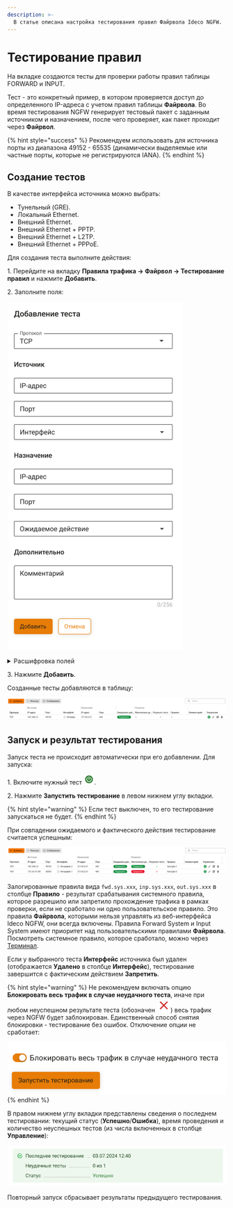 ```yaml
---
description: >-
  В статье описана настройка тестирования правил Файрвола Ideco NGFW.
---
```


# Тестирование правил

На вкладке создаются тесты для проверки работы правил таблицы FORWARD и INPUT.

Тест - это конкретный пример, в котором проверяется доступ до определенного IP-адреса с учетом правил таблицы **Файрвола**. Во время тестирования NGFW генерирует тестовый пакет с заданным источником и назначением, после чего проверяет, как пакет проходит через **Файрвол**.

{% hint style="success" %}
Рекомендуем использовать для источника порты из диапазона 49152 - 65535 (динамически выделяемые или частные порты, которые не регистрируются IANA).
{% endhint %}

## Создание тестов

В качестве интерфейса источника можно выбрать:

* Тунельный (GRE).
* Локальный Ethernet.
* Внешний Ethernet.
* Внешний Ethernet + PPTP.
* Внешний Ethernet + L2TP.
* Внешний Ethernet + PPPoE.

Для создания теста выполните действия:

1\. Перейдите на вкладку **Правила трафика -> Файрвол -> Тестирование правил** и нажмите **Добавить**.

2\. Заполните поля:

![](/.gitbook/assets/firewall33.png)

<details>
<summary>Расшифровка полей</summary>

* **Протокол** (**TCP**/**UDP**).
* **IP-адрес** - адрес источника и назначения.
* **Порт** - порт источника и назначения.
* **Интерфейс** - сетевой интерфейс источника.
* **Ожидаемое действие** - Разрешить или Запретить.
* **Комментарий** - необязательное поле.

</details>

3\. Нажмите **Добавить**.

Созданные тесты добавляются в таблицу:

![](/.gitbook/assets/firewall34.png)

## Запуск и результат тестирования

Запуск теста не происходит автоматически при его добавлении. Для запуска:

1\. Включите нужный тест ![](/.gitbook/assets/icon-on.png).

2\. Нажмите **Запустить тестирование** в левом нижнем углу вкладки.

{% hint style="warning" %}
Если тест выключен, то его тестирование запускаться не будет.
{% endhint %}

При совпадении ожидаемого и фактического действия тестирование считается успешным:

![](/.gitbook/assets/firewall35.png)

Залогированные правила вида `fwd.sys.xxx`, `inp.sys.xxx`, `out.sys.xxx` в столбце **Правило** - результат срабатывания системного правила, которое разрешило или запретило прохождение трафика в рамках проверки, если не сработало ни одно пользовательское правило. Это правила **Файрвола**, которыми нельзя управлять из веб-интерфейса Ideco NGFW, они всегда включены. Правила Forward System и Input System имеют приоритет над пользовательскими правилами **Файрвола**. Посмотреть системное правило, которое сработало, можно через [Терминал](/settings/server-management/terminal/README.md).

Если у выбранного теста **Интерфейс** источника был удален (отображается **Удалено** в столбце **Интерфейс**), тестирование завершится с фактическим действием **Запретить**.

{% hint style="warning" %}
Не рекомендуем включать опцию **Блокировать весь трафик в случае неудачного теста**, иначе при любом неуспешном результате теста (обозначен ![](/.gitbook/assets/icon-red-cross.png)) весь трафик через NGFW будет заблокирован. Единственный способ снятия блокировки - тестирование без ошибок. Отключение опции не сработает:

![](/.gitbook/assets/firewall36.png)
{% endhint %}

В правом нижнем углу вкладки представлены сведения о последнем тестировании: текущий статус (**Успешно**/**Ошибка**), время проведения и количество неуспешных тестов (из числа включенных в столбце **Управление**):

![](/.gitbook/assets/firewall37.png)

Повторный запуск сбрасывает результаты предыдущего тестирования.